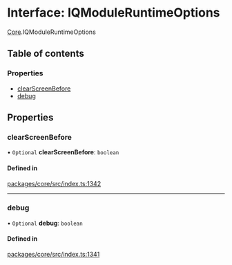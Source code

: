 # Interface: IQModuleRuntimeOptions

[Core](../modules/Core.md).IQModuleRuntimeOptions

## Table of contents

### Properties

- [clearScreenBefore](Core.IQModuleRuntimeOptions.md#clearscreenbefore)
- [debug](Core.IQModuleRuntimeOptions.md#debug)

## Properties

### clearScreenBefore

• `Optional` **clearScreenBefore**: `boolean`

#### Defined in

[packages/core/src/index.ts:1342](https://github.com/iniquitybbs/iniquity/blob/a82cddc/packages/core/src/index.ts#L1342)

___

### debug

• `Optional` **debug**: `boolean`

#### Defined in

[packages/core/src/index.ts:1341](https://github.com/iniquitybbs/iniquity/blob/a82cddc/packages/core/src/index.ts#L1341)
